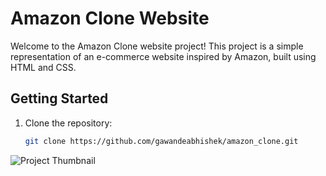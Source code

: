 # Amazon Clone Website

Welcome to the Amazon Clone website project! This project is a simple representation of an e-commerce website inspired by Amazon, built using HTML and CSS.

## Getting Started

1. Clone the repository:

   ```bash
   git clone https://github.com/gawandeabhishek/amazon_clone.git

![Project Thumbnail](amazon_clone.png)
